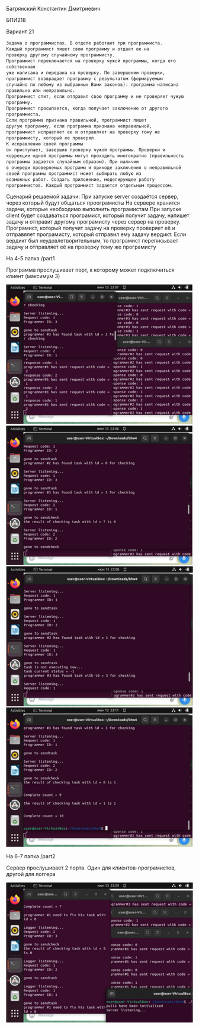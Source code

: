 Багрянский Константин Дмитриевич

БПИ218

Вариант 21

```
Задача о программистах. В отделе работают три программиста.
Каждый программист пишет свою программу и отдает ее на
проверку другому случайному программисту. 
Программист переключается на проверку чужой программы, когда его собственная
уже написана и передана на проверку. По завершении проверки,
программист возвращает программу с результатом (формируемым
случайно по любому из выбранных Вами законов): программа написана правильно или неправильно. 
Программист спит, если отправил свою программу и не проверяет чужую программу. 
Программист просыпается, когда получает заключение от другого программиста. 
Если программа признана правильной, программист пишет
другую программу, если программа признана неправильной,
программист исправляет ее и отправляет на проверку тому же программисту, который ее проверял. 
К исправлению своей программы
он приступает, завершив проверку чужой программы. Проверки и
коррекции одной программы могут проходить многократно (правильность программы задается случайным образом). При наличии
в очереди проверяемых программ и приходе заключения о неправильной своей программы программист может выбирать любую из
возможных работ. Создать приложение, моделирующее работу программистов. Каждый программист задается отдельным процессом.
```

Сценарий решаемой задачи:
При запуске server создаётся сервер, через который будут общаться проограмисты
На сервере хранится задачи, которые необходимо выполнить програмистам
При запуске client будет создаваться програмист, который получит задачу, напишет задачу и
отправит другому програмисту через сервер на проверку.
Програмист, который получит задачу на проверку проверяет её и отправялет програмисту,
который отправил ему задачу вердикт. Если вердикт был неудовлетворительным,
то програмист переписывает задачу и отправляет её на проверку тому же програмисту

На 4-5 папка /part1

Программа прослушивает порт, к которому может подключиться клиент (максимум 3)

![alt_text](pics/1.JPG)
![alt_text](pics/2.JPG)
![alt_text](pics/3.JPG)
![alt_text](pics/4.JPG)

На 6-7 папка /part2

Сервер прослушивает 2 порта. 
Один для клиентов-програмистов, другой для логгера

![alt_text](pics/5.JPG)
